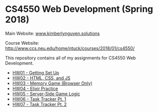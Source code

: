# CS4550 Web Development (Spring 2018)
Main Website: www.kimberlynguyen.solutions 

Course Website: http://www.ccs.neu.edu/home/ntuck/courses/2018/01/cs4550/ 

This repository contains all of my assignments for CS4550 Web Development.
- [HW01 - Getting Set Up](http://hw01.kimberlynguyen.solutions/)  
- [HW02 - HTML, CSS, and JS](http://hw02.kimberlynguyen.solutions/)
- [HW03 - Memory Game (Browser Only)](https://github.com/kimberlypn/CS4550/tree/v1.0/memory)
- [HW04 - Elixir Practice](https://github.com/kimberlypn/CS4550/tree/master/calc)
- [HW05 - Server-Side Game Logic](http://memory.kimberlynguyen.solutions)
- [HW06 - Task Tracker Pt. 1](http://tasks1.kimberlynguyen.solutions)
- [HW07 - Task Tracker Pt. 2](http://tasks2.kimberlynguyen.solutions)
